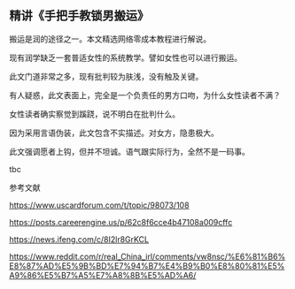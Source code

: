 ## 精讲《手把手教锁男搬运》

搬运是润的途径之一。本文精选网络零成本教程进行解说。

现有润学缺乏一套普适女性的系统教学。譬如女性也可以进行搬运。

此文门道非常之多，现有批判较为肤浅，没有触及关键。

有人疑惑，此文表面上，完全是一个负责任的男方口吻，为什么女性读者不满？

女性读者确实察觉到蹊跷，说不明白在批判什么。

因为采用言语伪装，此文包含不实描述。对女方，隐患极大。

此文强调愿者上钩，但并不坦诚。语气跟实际行为，全然不是一码事。

tbc

参考文献

https://www.uscardforum.com/t/topic/98073/108

https://posts.careerengine.us/p/62c8f6cce4b47108a009cffc

https://news.ifeng.com/c/8I2lr8GrKCL

https://www.reddit.com/r/real_China_irl/comments/vw8nsc/%E6%81%B6%E8%87%AD%E5%9B%BD%E7%94%B7%E4%B9%B0%E8%80%81%E5%A9%86%E5%B7%A5%E7%A8%8B%E5%AD%A6/
